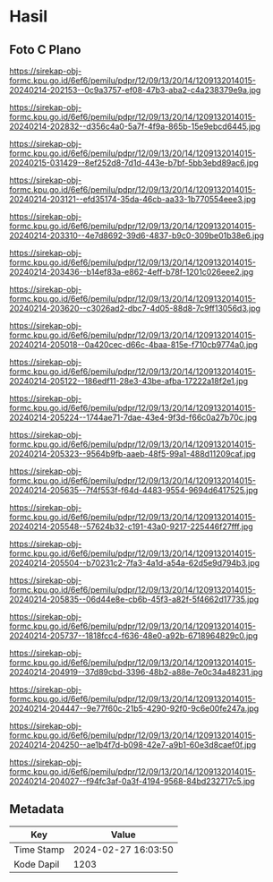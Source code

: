 # Hasil

## Foto C Plano

https://sirekap-obj-formc.kpu.go.id/6ef6/pemilu/pdpr/12/09/13/20/14/1209132014015-20240214-202153--0c9a3757-ef08-47b3-aba2-c4a238379e9a.jpg

https://sirekap-obj-formc.kpu.go.id/6ef6/pemilu/pdpr/12/09/13/20/14/1209132014015-20240214-202832--d356c4a0-5a7f-4f9a-865b-15e9ebcd6445.jpg

https://sirekap-obj-formc.kpu.go.id/6ef6/pemilu/pdpr/12/09/13/20/14/1209132014015-20240215-031429--8ef252d8-7d1d-443e-b7bf-5bb3ebd89ac6.jpg

https://sirekap-obj-formc.kpu.go.id/6ef6/pemilu/pdpr/12/09/13/20/14/1209132014015-20240214-203121--efd35174-35da-46cb-aa33-1b770554eee3.jpg

https://sirekap-obj-formc.kpu.go.id/6ef6/pemilu/pdpr/12/09/13/20/14/1209132014015-20240214-203310--4e7d8692-39d6-4837-b9c0-309be01b38e6.jpg

https://sirekap-obj-formc.kpu.go.id/6ef6/pemilu/pdpr/12/09/13/20/14/1209132014015-20240214-203436--b14ef83a-e862-4eff-b78f-1201c026eee2.jpg

https://sirekap-obj-formc.kpu.go.id/6ef6/pemilu/pdpr/12/09/13/20/14/1209132014015-20240214-203620--c3026ad2-dbc7-4d05-88d8-7c9ff13056d3.jpg

https://sirekap-obj-formc.kpu.go.id/6ef6/pemilu/pdpr/12/09/13/20/14/1209132014015-20240214-205018--0a420cec-d66c-4baa-815e-f710cb9774a0.jpg

https://sirekap-obj-formc.kpu.go.id/6ef6/pemilu/pdpr/12/09/13/20/14/1209132014015-20240214-205122--186edf11-28e3-43be-afba-17222a18f2e1.jpg

https://sirekap-obj-formc.kpu.go.id/6ef6/pemilu/pdpr/12/09/13/20/14/1209132014015-20240214-205224--1744ae71-7dae-43e4-9f3d-f66c0a27b70c.jpg

https://sirekap-obj-formc.kpu.go.id/6ef6/pemilu/pdpr/12/09/13/20/14/1209132014015-20240214-205323--9564b9fb-aaeb-48f5-99a1-488d11209caf.jpg

https://sirekap-obj-formc.kpu.go.id/6ef6/pemilu/pdpr/12/09/13/20/14/1209132014015-20240214-205635--7f4f553f-f64d-4483-9554-9694d6417525.jpg

https://sirekap-obj-formc.kpu.go.id/6ef6/pemilu/pdpr/12/09/13/20/14/1209132014015-20240214-205548--57624b32-c191-43a0-9217-225446f27fff.jpg

https://sirekap-obj-formc.kpu.go.id/6ef6/pemilu/pdpr/12/09/13/20/14/1209132014015-20240214-205504--b70231c2-7fa3-4a1d-a54a-62d5e9d794b3.jpg

https://sirekap-obj-formc.kpu.go.id/6ef6/pemilu/pdpr/12/09/13/20/14/1209132014015-20240214-205835--06d44e8e-cb6b-45f3-a82f-5f4662d17735.jpg

https://sirekap-obj-formc.kpu.go.id/6ef6/pemilu/pdpr/12/09/13/20/14/1209132014015-20240214-205737--1818fcc4-f636-48e0-a92b-6718964829c0.jpg

https://sirekap-obj-formc.kpu.go.id/6ef6/pemilu/pdpr/12/09/13/20/14/1209132014015-20240214-204919--37d89cbd-3396-48b2-a88e-7e0c34a48231.jpg

https://sirekap-obj-formc.kpu.go.id/6ef6/pemilu/pdpr/12/09/13/20/14/1209132014015-20240214-204447--9e77f60c-21b5-4290-92f0-9c6e00fe247a.jpg

https://sirekap-obj-formc.kpu.go.id/6ef6/pemilu/pdpr/12/09/13/20/14/1209132014015-20240214-204250--ae1b4f7d-b098-42e7-a9b1-60e3d8caef0f.jpg

https://sirekap-obj-formc.kpu.go.id/6ef6/pemilu/pdpr/12/09/13/20/14/1209132014015-20240214-204027--f94fc3af-0a3f-4194-9568-84bd232717c5.jpg


## Metadata

| Key        | Value               |
| ---------- | ------------------- |
| Time Stamp | 2024-02-27 16:03:50 |
| Kode Dapil | 1203                |



